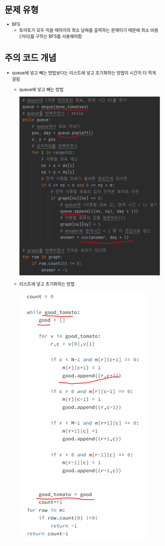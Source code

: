 # 문제 유형 
- BFS
  - 토마토가 모두 익을 때까지의 최소 날짜를 출력하는 문제이기 때문에 최소 비용(거리)를 구하는 BFS를 사용해야함 

# 주의 코드 개념 
- queue에 넣고 빼는 방법보다는 리스트에 넣고 초기화하는 방법이 시간이 더 적게 걸림 
  - queue에 넣고 빼는 방법
    
    ![img_1.png](../../이미지/토마토_2.png)

  - 리스트에 넣고 초기화하는 방법
  
    ![img.png](../../이미지/토마토_1.png)

